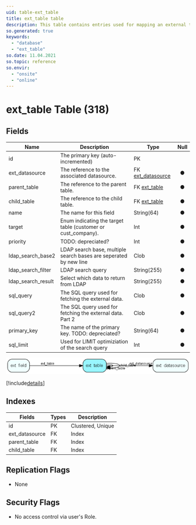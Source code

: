 ```yaml
---
uid: table-ext_table
title: ext_table table
description: This table contains entries used for mapping an external table to an internal table (customer or cust_company) for database integration.
so.generated: true
keywords:
  - "database"
  - "ext_table"
so.date: 11.04.2021
so.topic: reference
so.envir:
  - "onsite"
  - "online"
---
```


# ext\_table Table (318)

## Fields

| Name | Description | Type | Null |
|------|-------------|------|:----:|
|id|The primary key (auto-incremented)|PK| |
|ext\_datasource|The reference to the associated datasource.|FK [ext_datasource](ext-datasource.md)|&#x25CF;|
|parent\_table|The reference to the parent table.|FK [ext_table](ext-table.md)|&#x25CF;|
|child\_table|The reference to the child table.|FK [ext_table](ext-table.md)|&#x25CF;|
|name|The name for this field|String(64)|&#x25CF;|
|target|Enum indicating the target table (customer or cust_company).|Int|&#x25CF;|
|priority|TODO: depreciated?|Int|&#x25CF;|
|ldap\_search\_base2|LDAP search base, multiple search bases are seperated by new line|Clob|&#x25CF;|
|ldap\_search\_filter|LDAP search query|String(255)|&#x25CF;|
|ldap\_search\_result|Select which data to return from LDAP|String(255)|&#x25CF;|
|sql\_query|The SQL query used for fetching the external data.|Clob|&#x25CF;|
|sql\_query2|The SQL query used for fetching the external data. Part 2|Clob|&#x25CF;|
|primary\_key|The name of the primary key. TODO: depreciated?|String(64)|&#x25CF;|
|sql\_limit|Used for LIMIT optimiziation of the search query|Int|&#x25CF;|


![ext_table table relationship diagram](./media/ext_table.png)

[!include[details](./includes/ext-table.md)]

## Indexes

| Fields | Types | Description |
|--------|-------|-------------|
|id |PK |Clustered, Unique |
|ext\_datasource |FK |Index |
|parent\_table |FK |Index |
|child\_table |FK |Index |

## Replication Flags

* None

## Security Flags

* No access control via user's Role.

